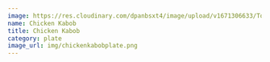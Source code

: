 ```yaml
---
image: https://res.cloudinary.com/dpanbsxt4/image/upload/v1671306633/Tonys/ChickenKabobPlate_g4sowt.png
name: Chicken Kabob
title: Chicken Kabob
category: plate
image_url: img/chickenkabobplate.png
---
```

